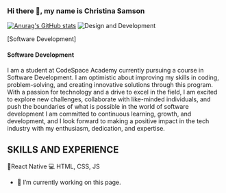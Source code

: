 ### Hi there 👋, my name is Christina Samson


[![Anurag's GitHub stats](https://github-readme-stats.vercel.app/api?username=christinasamson)](https://github.com/anuraghazra/github-readme-stats)
 ![Design and Development](https://cdn.vectorstock.com/i/preview-1x/14/95/banner-software-ui-and-development-for-different-vector-37731495.jpg)
 
[Software Development]




#### Software Development
I am a student at CodeSpace Academy currently pursuing a course in Software Development. I am optimistic about improving my skills in coding, problem-solving, and creating innovative solutions through this program. With a passion for technology and a drive to excel in the field, I am excited to explore new challenges, collaborate with like-minded individuals, and push the boundaries of what is possible in the world of software development I am committed to continuous learning, growth, and development, and I look forward to making a positive impact in the tech industry with my enthusiasm, dedication, and expertise.


## SKILLS AND EXPERIENCE
📲React Native
💻 HTML, CSS, JS


- 🔭 I’m currently working on this page. 




